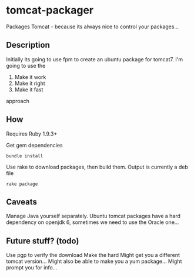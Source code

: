 tomcat-packager
===============

Packages Tomcat - because its always nice to control your packages...

## Description
Initially its going to use fpm to create an ubuntu package for tomcat7. 
I'm going to use the
  1. Make it work
  2. Make it right
  3. Make it fast

approach

## How
Requires Ruby 1.9.3+

Get gem dependencies

``bundle install``

Use rake to download packages, then build them.  Output is currently a deb file

``rake package``

## Caveats

Manage Java yourself separately.  Ubuntu tomcat packages have a hard dependency on openjdk 6, sometimes we need to use the Oracle one...  

## Future stuff? (todo)
Use pgp to verify the download
Make the hard
Might get you a different tomcat version...
Might also be able to make you a yum package...
Might prompt you for info...
